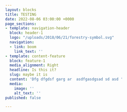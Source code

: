 ```yaml
---
layout: blocks
title: TESTING
date: 2022-08-06 03:00:00 +0000
page_sections:
- template: navigation-header
  block: header-1
  logo: "/uploads/2018/06/21/forestry-symbol.svg"
  navigation:
  - link: boom
    link_text: ''
- template: content-feature
  block: feature-1
  media_alignment: Right
  headline: Is this it?
  slug: maybe it is
  content: 'Dfg dfgdsf garg ar  asdfgasdgsad sd asd '
  media:
    image: ''
    alt_text: ''
published: false

---
```

